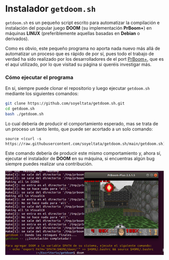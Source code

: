 # Instalador `getdoom.sh`
`getdoom.sh` es un pequeño script escrito para automatizar la compilación e instalación del popular juego **DOOM** (su implementación **PrBoom+**) en máquinas **LINUX** (preferiblemente aquellas basadas en **Debian** o derivados).

Como es obvio, este pequeño programa no aporta nada nuevo más allá de automatizar un proceso que es rápido de por sí, pues todo el trabajo de verdad ha sido realizado por los desarrolladores de el port [PrBoom+](https://prboom-plus.sourceforge.io/), que es el aquí utilizado, por lo que visitad su página si queréis investigar más.

### Cómo ejecutar el programa
En sí, siempre puede clonar el repositorio y luego ejecutar `getdoom.sh` mediante los siguientes comandos:
```bash
git clone https://github.com/soyeltata/getdoom.sh.git
cd getdoom.sh
bash ./getdoom.sh
```
Lo cual debería de producir el comportamiento esperado, mas se trata de un proceso un tanto lento, que puede ser acortado a un solo comando:
```
source <(curl -s https://raw.githubusercontent.com/soyeltata/getdoom.sh/main/getdoom.sh)
```
Este comando debería de producir este mismo comportamiento y, ahora sí, ejecutar el instalador de **DOOM** en su máquina, si encuentras algún bug siempre puedes realizar una contribución.

<div align="center">
  <img src="screenshot.png" alt="screenshot">
</div>
